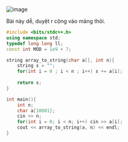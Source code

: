 ![image](https://github.com/Llam-a/Practice_Cpp/assets/115911041/fa53da98-0816-4af2-a35b-63546f0c85ce)

Bài này dễ, duyệt r cộng vào mảng thôi.

```cpp
#include <bits/stdc++.h>
using namespace std;
typedef long long ll;
const int MOD = 1e9 + 7;

string array_to_string(char a[], int n){
    string s = "";
    for(int i = 0 ; i < n ; i++) s += a[i];
    
    return s;
}

int main(){
    int n;
    char a[10001];
    cin >> n;
    for(int i = 0; i < n; i++) cin >> a[i];
    cout << array_to_string(a, n) << endl;
}
```
